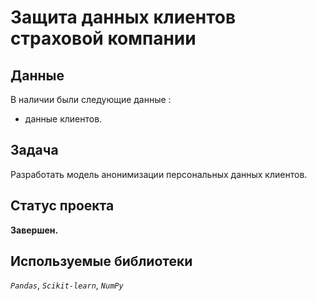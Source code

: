 # Защита данных клиентов страховой компании


## Данные

В наличии были следующие данные :
- данные клиентов.
  
## Задача

Разработать модель анонимизации персональных данных клиентов.

## Статус проекта

**Завершен.**

## Используемые библиотеки
*`Pandas`*, *`Scikit-learn`*, *`NumPy`*
